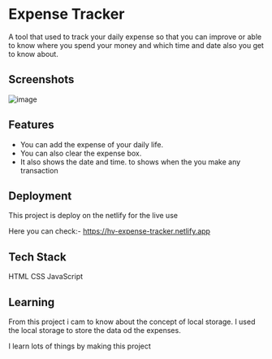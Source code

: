 
# Expense Tracker

A tool that used to track your daily expense so that you can improve or able to know where you spend your money and which time and date also you get to know about.


## Screenshots

![image](https://github.com/HaVardhanVerma/Expense-Tracker-HV/assets/152283350/fb63ac55-5f05-401c-b33b-77f30c03bf04)



## Features

- You can add the expense of your daily life.
- You can also clear the expense box.
- It also shows the date and time. to shows when the  you make any transaction


## Deployment

This project is deploy on the netlify for the live use

Here you can check:-
https://hv-expense-tracker.netlify.app


## Tech Stack

HTML
CSS
JavaScript

## Learning

From this project i cam to know about the concept of local storage. I used the local storage to store the data od the expenses.

I learn lots of things by making this project

